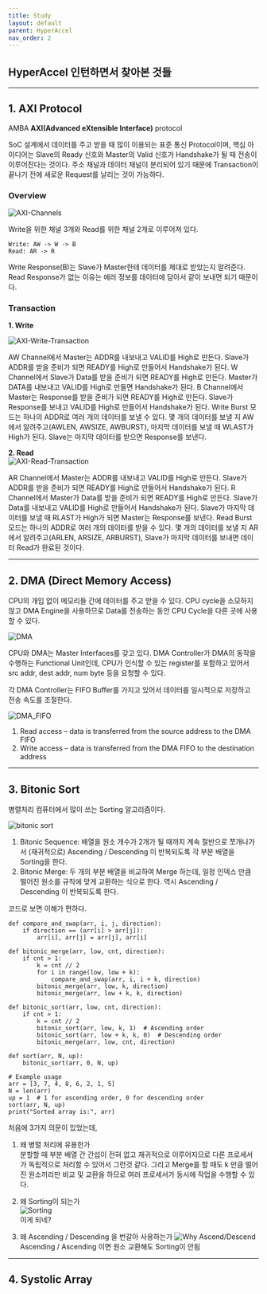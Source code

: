 ```yaml
---
title: Study
layout: default
parent: HyperAccel
nav_order: 2
---
```


## HyperAccel 인턴하면서 찾아본 것들  

---

## 1. AXI Protocol  

AMBA **AXI(Advanced eXtensible Interface)** protocol  

SoC 설계에서 데이터를 주고 받을 때 많이 이용되는 표준 통신 Protocol이며, 핵심 아이디어는 Slave의 Ready 신호와 Master의 Valid 신호가 Handshake가 될 때 전송이 이루어진다는 것이다. 주소 채널과 데이터 채널이 분리되어 있기 때문에 Transaction이 끝나기 전에 새로운 Request를 날리는 것이 가능하다.  


### **Overview**  
![AXI-Channels](../images/axi-channels.png)  

Write을 위한 채널 3개와 Read를 위한 채널 2개로 이루어져 있다.  
```
Write: AW -> W -> B  
Read: AR -> R
```
Write Response(B)는 Slave가 Master한테 데이터를 제대로 받았는지 알려준다. Read Response가 없는 이유는 에러 정보를 데이터에 담아서 같이 보내면 되기 때문이다.  


### **Transaction**  

**1. Write**  

![AXI-Write-Transaction](../images/write-transaction.png)

AW Channel에서 Master는 ADDR를 내보내고 VALID를 High로 만든다. Slave가 ADDR를 받을 준비가 되면 READY를 High로 만들어서 Handshake가 된다. W Channel에서 Slave가 Data를 받을 준비가 되면 READY를 High로 만든다. Master가 DATA를 내보내고 VALID를 High로 만들면 Handshake가 된다. B Channel에서 Master는 Response를 받을 준비가 되면 READY를 High로 만든다. Slave가 Response를 보내고 VALID를 High로 만들어서 Handshake가 된다. Write Burst 모드는 하나의 ADDR로 여러 개의 데이터를 보낼 수 있다. 몇 개의 데이터를 보낼 지 AW에서 알려주고(AWLEN, AWSIZE, AWBURST), 마지막 데이터를 보낼 때 WLAST가 High가 된다. Slave는 마지막 데이터를 받으면 Response를 보낸다.  


**2. Read**  
![AXI-Read-Transaction](../images/read-transaction.png)  

AR Channel에서 Master는 ADDR를 내보내고 VALID를 High로 만든다. Slave가 ADDR를 받을 준비가 되면 READY를 High로 만들어서 Handshake가 된다. R Channel에서 Master가 Data를 받을 준비가 되면 READY를 High로 만든다. Slave가 Data를 내보내고 VALID를 High로 만들어서 Handshake가 된다. Slave가 마지막 데이터를 보낼 때 RLAST가 High가 되면 Master는 Response를 보낸다. Read Burst 모드는 하나의 ADDR로 여러 개의 데이터를 받을 수 있다. 몇 개의 데이터를 보낼 지 AR에서 알려주고(ARLEN, ARSIZE, ARBURST), Slave가 마지막 데이터를 보내면 데이터 Read가 완료된 것이다.  


---

## 2. DMA (Direct Memory Access)  

CPU의 개입 없이 메모리들 간에 데이터를 주고 받을 수 있다. CPU cycle을 소모하지 않고 DMA Engine을 사용하므로 Data를 전송하는 동안 CPU Cycle을 다른 곳에 사용할 수 있다.  

![DMA](../images/DMA_block_diagram-1.jpg)

CPU와 DMA는 Master Interfaces를 갖고 있다. DMA Controller가 DMA의 동작을 수행하는 Functional Unit인데, CPU가 인식할 수 있는 register를 포함하고 있어서 src addr, dest addr, num byte 등을 요청할 수 있다.  

각 DMA Controller는 FIFO Buffer를 가지고 있어서 데이터를 일시적으로 저장하고 전송 속도를 조절한다.  

![DMA_FIFO](../images/DMA_two_part_transfer-600x171.jpg)

1. Read access – data is transferred from the source address to the DMA FIFO
2. Write access – data is transferred from the DMA FIFO to the destination address

---

## 3. Bitonic Sort  

병렬처리 컴퓨터에서 많이 쓰는 Sorting 알고리즘이다.  

![bitonic sort](../images/bitonic_sort_architecture.png)


1. Bitonic Sequence: 배열을 원소 개수가 2개가 될 때까지 계속 절반으로 쪼개나가서 (재귀적으로) Ascending / Descending 이 반복되도록 각 부분 배열을 Sorting을 한다.  
2. Bitonic Merge: 두 개의 부분 배열을 비교하여 Merge 하는데, 일정 인덱스 만큼 떨어진 원소를 규칙에 맞게 교환하는 식으로 한다. 역시 Ascending / Descending 이 반복되도록 한다.  

코드로 보면 이해가 편하다.  

```
def compare_and_swap(arr, i, j, direction):
    if direction == (arr[i] > arr[j]):
        arr[i], arr[j] = arr[j], arr[i]

def bitonic_merge(arr, low, cnt, direction):
    if cnt > 1:
        k = cnt // 2
        for i in range(low, low + k):
            compare_and_swap(arr, i, i + k, direction)
        bitonic_merge(arr, low, k, direction)
        bitonic_merge(arr, low + k, k, direction)

def bitonic_sort(arr, low, cnt, direction):
    if cnt > 1:
        k = cnt // 2
        bitonic_sort(arr, low, k, 1)  # Ascending order
        bitonic_sort(arr, low + k, k, 0)  # Descending order
        bitonic_merge(arr, low, cnt, direction)

def sort(arr, N, up):
    bitonic_sort(arr, 0, N, up)

# Example usage
arr = [3, 7, 4, 8, 6, 2, 1, 5]
N = len(arr)
up = 1  # 1 for ascending order, 0 for descending order
sort(arr, N, up)
print("Sorted array is:", arr)

```

처음에 3가지 의문이 있었는데,

1. 왜 병렬 처리에 유용한가  
 분할할 때 부분 배열 간 간섭이 전혀 없고 재귀적으로 이루어지므로 다른 프로세서가 독립적으로 처리할 수 있어서 그런것 같다. 그리고 Merge를 할 때도 k 만큼 떨어진 원소끼리만 비교 및 교환을 하므로 여러 프로세서가 동시에 작업을 수행할 수 있다.  

2. 왜 Sorting이 되는가  
 ![Sorting](../images/sort.jpg)  
 이게 되네?

3. 왜 Ascending / Descending 을 번갈아 사용하는가
 ![Why Ascend/Descend](../images/ascend.jpg)  
 Ascending / Ascending 이면 원소 교환해도 Sorting이 안됨

---

## 4. Systolic Array  






